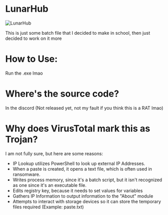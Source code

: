 # LunarHub
![LunarHub](https://github.com/user-attachments/assets/edd1d78f-5adc-4076-b4f6-169413d06660)

This is just some batch file that I decided to make in school, then just decided to work on it more

# How to Use:
Run the .exe lmao

# Where's the source code?
In the discord (Not released yet, not my fault if you think this is a RAT lmao)

# Why does VirusTotal mark this as Trojan?
I am not fully sure, but here are some reasons:
- IP Lookup utilizes PowerShell to look up external IP Addresses.
- When a paste is created, it opens a text file, which is often used in ransomware.
- Writes process memory, since it's a batch script, but it isn't recognized as one since it's an executable file.
- Edits registry key, because it needs to set values for variables
- Gathers IP Information to output information to the "About" module
- Attempts to interact with storage devices so it can store the temporary files required (Example: paste.txt)
